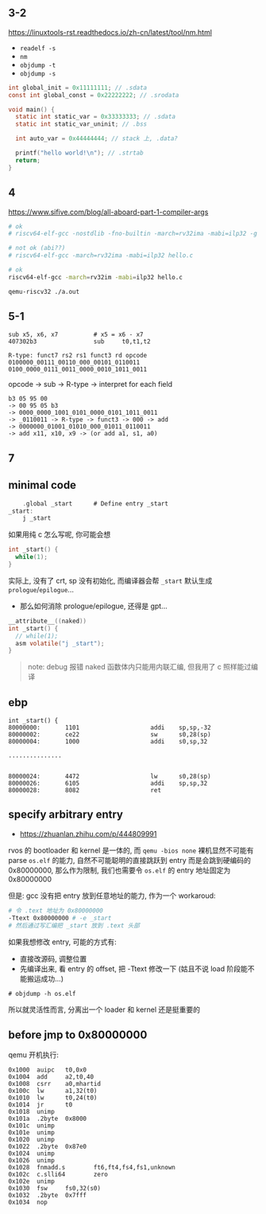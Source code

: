 
## 3-2
<https://linuxtools-rst.readthedocs.io/zh-cn/latest/tool/nm.html>

- `readelf -s`
- `nm`
- `objdump -t`
- `objdump -s`

```c
int global_init = 0x11111111; // .sdata
const int global_const = 0x22222222; // .srodata

void main() {
  static int static_var = 0x33333333; // .sdata
  static int static_var_uninit; // .bss

  int auto_var = 0x44444444; // stack 上, .data?

  printf("hello world!\n"); // .strtab
  return;
}
```

## 4
<https://www.sifive.com/blog/all-aboard-part-1-compiler-args>

```sh
# ok
# riscv64-elf-gcc -nostdlib -fno-builtin -march=rv32ima -mabi=ilp32 -g -Wall -c hello.c

# not ok (abi??)
# riscv64-elf-gcc -march=rv32ima -mabi=ilp32 hello.c

# ok
riscv64-elf-gcc -march=rv32im -mabi=ilp32 hello.c

qemu-riscv32 ./a.out
```


## 5-1

```
sub x5, x6, x7          # x5 = x6 - x7
407302b3                sub     t0,t1,t2

R-type: funct7 rs2 rs1 funct3 rd opcode
0100000_00111_00110_000_00101_0110011
0100_0000_0111_0011_0000_0010_1011_0011
```

opcode -> sub -> R-type -> interpret for each field
```
b3 05 95 00
-> 00 95 05 b3
-> 0000_0000_1001_0101_0000_0101_1011_0011
-> _0110011 -> R-type -> funct3 -> 000 -> add
-> 0000000_01001_01010_000_01011_0110011
-> add x11, x10, x9 -> (or add a1, s1, a0)
```


## 7


## minimal code

```c
	.global	_start		# Define entry _start
_start:
	j _start

```

如果用纯 c 怎么写呢, 你可能会想
```c
int _start() {
  while(1);
}
```

实际上, 没有了 crt, sp 没有初始化, 而编译器会帮 `_start` 默认生成 `prologue`/`epilogue`...
- 那么如何消除 prologue/epilogue, 还得是 gpt...
```c
__attribute__((naked))
int _start() {
  // while(1);
  asm volatile("j _start");
}
```
> note: debug 报错 naked 函数体内只能用内联汇编, 但我用了 c 照样能过编译


## ebp

```
int _start() {
80000000:       1101                    addi    sp,sp,-32
80000002:       ce22                    sw      s0,28(sp)
80000004:       1000                    addi    s0,sp,32

...............


80000024:       4472                    lw      s0,28(sp)
80000026:       6105                    addi    sp,sp,32
80000028:       8082                    ret

```


## specify arbitrary entry
- <https://zhuanlan.zhihu.com/p/444809991>

rvos 的 bootloader 和 kernel 是一体的, 而 `qemu -bios none` 裸机显然不可能有 parse `os.elf` 的能力, 自然不可能聪明的直接跳跃到 entry
而是会跳到硬编码的 0x80000000, 那么作为限制, 我们也需要令 `os.elf` 的 entry 地址固定为 0x80000000

但是: gcc 没有把 entry 放到任意地址的能力, 作为一个 workaroud:
```sh
# 令 .text 地址为 0x80000000
-Ttext 0x80000000 # -e _start
# 然后通过写汇编把 _start 放到 .text 头部
```

如果我想修改 entry, 可能的方式有:
- 直接改源码, 调整位置
- 先编译出来, 看 entry 的 offset, 把 -Ttext 修改一下 (姑且不说 load 阶段能不能搬运成功...)
```
# objdump -h os.elf
```

所以就灵活性而言, 分离出一个 loader 和 kernel 还是挺重要的

## before jmp to 0x80000000

qemu 开机执行:
```
0x1000  auipc   t0,0x0
0x1004  add     a2,t0,40
0x1008  csrr    a0,mhartid
0x100c  lw      a1,32(t0)
0x1010  lw      t0,24(t0)
0x1014  jr      t0
0x1018  unimp
0x101a  .2byte  0x8000
0x101c  unimp
0x101e  unimp
0x1020  unimp
0x1022  .2byte  0x87e0
0x1024  unimp
0x1026  unimp
0x1028  fnmadd.s        ft6,ft4,fs4,fs1,unknown
0x102c  c.slli64        zero
0x102e  unimp
0x1030  fsw     fs0,32(s0)
0x1032  .2byte  0x7fff
0x1034  nop
```
